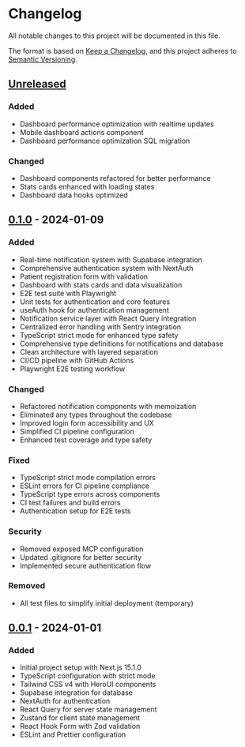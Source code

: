# Changelog

All notable changes to this project will be documented in this file.

The format is based on [Keep a Changelog](https://keepachangelog.com/en/1.0.0/),
and this project adheres to [Semantic Versioning](https://semver.org/spec/v2.0.0.html).

## [Unreleased]

### Added
- Dashboard performance optimization with realtime updates
- Mobile dashboard actions component
- Dashboard performance optimization SQL migration

### Changed
- Dashboard components refactored for better performance
- Stats cards enhanced with loading states
- Dashboard data hooks optimized

## [0.1.0] - 2024-01-09

### Added
- Real-time notification system with Supabase integration
- Comprehensive authentication system with NextAuth
- Patient registration form with validation
- Dashboard with stats cards and data visualization
- E2E test suite with Playwright
- Unit tests for authentication and core features
- useAuth hook for authentication management
- Notification service layer with React Query integration
- Centralized error handling with Sentry integration
- TypeScript strict mode for enhanced type safety
- Comprehensive type definitions for notifications and database
- Clean architecture with layered separation
- CI/CD pipeline with GitHub Actions
- Playwright E2E testing workflow

### Changed
- Refactored notification components with memoization
- Eliminated any types throughout the codebase
- Improved login form accessibility and UX
- Simplified CI pipeline configuration
- Enhanced test coverage and type safety

### Fixed
- TypeScript strict mode compilation errors
- ESLint errors for CI pipeline compliance
- TypeScript type errors across components
- CI test failures and build errors
- Authentication setup for E2E tests

### Security
- Removed exposed MCP configuration
- Updated .gitignore for better security
- Implemented secure authentication flow

### Removed
- All test files to simplify initial deployment (temporary)

## [0.0.1] - 2024-01-01

### Added
- Initial project setup with Next.js 15.1.0
- TypeScript configuration with strict mode
- Tailwind CSS v4 with HeroUI components
- Supabase integration for database
- NextAuth for authentication
- React Query for server state management
- Zustand for client state management
- React Hook Form with Zod validation
- ESLint and Prettier configuration

[Unreleased]: https://github.com/Cooledricesh/carecycle2.0/compare/v0.1.0...HEAD
[0.1.0]: https://github.com/Cooledricesh/carecycle2.0/compare/v0.0.1...v0.1.0
[0.0.1]: https://github.com/Cooledricesh/carecycle2.0/releases/tag/v0.0.1